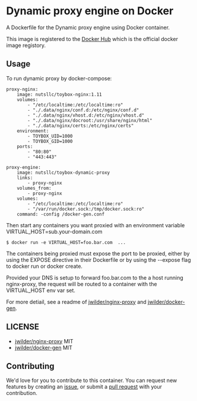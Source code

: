 # Dynamic proxy engine on Docker

A Dockerfile for the Dynamic proxy engine using Docker container.

This image is registered to the [Docker Hub](https://hub.docker.com/r/nutsllc/toybox-dynamic-proxy/) which is the official docker image registory.

## Usage

To run dynamic proxy by docker-compose:

```
proxy-nginx:
    image: nutsllc/toybox-nginx:1.11
    volumes:
        - "/etc/localtime:/etc/localtime:ro"
        - "./.data/nginx/conf.d:/etc/nginx/conf.d"
        - "./.data/nginx/vhost.d:/etc/nginx/vhost.d"
        - "./.data/nginx/docroot:/usr/share/nginx/html"
        - "./.data/nginx/certs:/etc/nginx/certs"
    environment:
        - TOYBOX_UID=1000
        - TOYBOX_GID=1000
    ports:
        - "80:80"
        - "443:443"

proxy-engine:
    image: nutsllc/toybox-dynamic-proxy
    links:
        - proxy-nginx
    volumes_from:
        - proxy-nginx
    volumes:
        - "/etc/localtime:/etc/localtime:ro"
        - "/var/run/docker.sock:/tmp/docker.sock:ro"
    command: -config /docker-gen.conf
```

Then start any containers you want proxied with an environment variable VIRTUAL_HOST=sub.your-domain.com

```
$ docker run -e VIRTUAL_HOST=foo.bar.com  ...
```

The containers being proxied must expose the port to be proxied, either by using the EXPOSE directive in their Dockerfile or by using the --expose flag to docker run or docker create.

Provided your DNS is setup to forward foo.bar.com to the a host running nginx-proxy, the request will be routed to a container with the VIRTUAL_HOST env var set.

For more detiail, see a readme of [jwilder/nginx-proxy](https://github.com/jwilder/nginx-proxy/blob/master/README.md) and [jwilder/docker-gen](https://github.com/jwilder/docker-gen/blob/master/README.md).

## LICENSE

* [jwilder/nginx-proxy](https://github.com/jwilder/docker-gen) MIT
* [jwilder/docker-gen](https://github.com/jwilder/docker-gen) MIT

## Contributing

We'd love for you to contribute to this container. You can request new features by creating an [issue](https://github.com/nutsllc/toybox-dynamic-proxy/issues), or submit a [pull request](https://github.com/nutsllc/toybox-dynamic-proxy/pulls) with your contribution.
